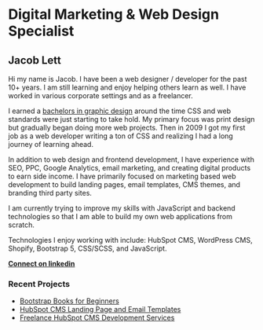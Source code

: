 # Digital Marketing & Web Design Specialist
## Jacob Lett

Hi my name is Jacob. I have been a web designer / developer for the past 10+ years. I am still learning and enjoy helping others learn as well. I have worked in various corporate settings and as a freelancer.

I earned a [bachelors in graphic design](https://www.linkedin.com/in/jacoblett/?utm_source=github-profile) around the time CSS and web standards were just starting to take hold. My primary focus was print design but gradually began doing more web projects. Then in 2009 I got my first job as a web developer writing a ton of CSS and realizing I had a long journey of learning ahead.

In addition to web design and frontend development, I have experience with SEO, PPC, Google Analytics, email marketing, and creating digital products to earn side income. I have primarily focused on marketing based web development to build landing pages, email templates, CMS themes, and branding third party sites.

I am currently trying to improve my skills with JavaScript and backend technologies so that I am able to build my own web applications from scratch.

Technologies I enjoy working with include: HubSpot CMS, WordPress CMS, Shopify, Bootstrap 5, CSS/SCSS, and JavaScript.

[**Connect on linkedin**](https://www.linkedin.com/in/jacoblett/)

### Recent Projects
- [Bootstrap Books for Beginners](https://bootstrapcreative.com/web-design-books/?utm_source=github-profile)
- [HubSpot CMS Landing Page and Email Templates](https://bootstrapcreative.com/shop/?utm_source=github-profile)
- [Freelance HubSpot CMS Development Services](https://bootstrapcreative.com/hubspot-designer/?utm_source=github-profile)

